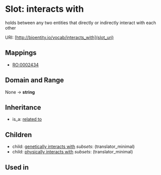 # Slot: interacts with


holds between any two entities that directly or indirectly interact with each other

URI: [http://bioentity.io/vocab/interacts_with](slot_uri)
## Mappings

 * [RO:0002434](http://purl.obolibrary.org/obo/RO_0002434)
## Domain and Range

None -> **string**
## Inheritance

 *  is_a: [related to](related_to.md)
## Children

 *  child: [genetically interacts with](genetically_interacts_with.md) *subsets*: (translator_minimal)
 *  child: [physically interacts with](physically_interacts_with.md) *subsets*: (translator_minimal)
## Used in

